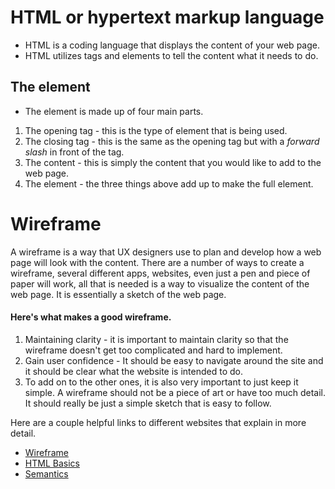 # HTML or hypertext markup language

* HTML is a coding language that displays the content of your web page.
* HTML utilizes tags and elements to tell the content what it needs to do.

## The element

* The element is made up of four main parts.

1. The opening tag - this is the type of element that is being used.
2. The closing tag - this is the same as the opening tag but with a *forward slash* in front of the tag.
3. The content - this is simply the content that you would like to add to the web page.
4. The element - the three things above add up to make the full element.

# Wireframe

A wireframe is a way that UX designers use to plan and develop how a web page will look with the content. There are a number of ways to create a wireframe, several different apps, websites, even just a pen and piece of paper will work, all that is needed is a way to visualize the content of the web page. It is essentially a sketch of the web page. 

#### Here's what makes a good wireframe.

1. Maintaining clarity - it is important to maintain clarity so that the wireframe doesn't get too complicated and hard to implement.
2. Gain user confidence - It should be easy to navigate around the site and it should be clear what the website is intended to do.
3. To add on to the other ones, it is also very important to just keep it simple. A wireframe should not be a piece of art or have too much detail. It should really be just a simple sketch that is easy to follow.

Here are a couple helpful links to different websites that explain in more detail.
* [Wireframe](https://careerfoundry.com/en/blog/ux-design/how-to-create-your-first-wireframe/)
* [HTML Basics](https://developer.mozilla.org/en-US/docs/Learn/Getting_started_with_the_web/HTML_basics)
* [Semantics](https://developer.mozilla.org/en-US/docs/Glossary/Semantics)
